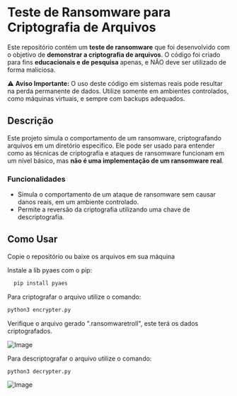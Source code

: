 # Teste de Ransomware para Criptografia de Arquivos

Este repositório contém um **teste de ransomware** que foi desenvolvido com o objetivo de **demonstrar a criptografia de arquivos**. O código foi criado para fins **educacionais e de pesquisa** apenas, e NÃO deve ser utilizado de forma maliciosa.

⚠️ **Aviso Importante:** O uso deste código em sistemas reais pode resultar na perda permanente de dados. Utilize somente em ambientes controlados, como máquinas virtuais, e sempre com backups adequados.

## Descrição

Este projeto simula o comportamento de um ransomware, criptografando arquivos em um diretório específico. Ele pode ser usado para entender como as técnicas de criptografia e ataques de ransomware funcionam em um nível básico, mas **não é uma implementação de um ransomware real**.

### Funcionalidades


- Simula o comportamento de um ataque de ransomware sem causar danos reais, em um ambiente controlado.
- Permite a reversão da criptografia utilizando uma chave de descriptografia.



## Como Usar

Copie o repositório ou baixe os arquivos em sua máquina

Instale a lib pyaes com o pip:

```bash
  pip install pyaes
```

Para criptografar o arquivo utilize o comando:

```bash
python3 encrypter.py
```

Verifique o arquivo gerado ".ransomwaretroll", este terá os dados criptografados.

![Image](https://github.com/user-attachments/assets/d04ff6c9-4e71-41fe-9c6f-698d1506b8b5)

Para descriptografar o arquivo utilize o comando:

```bash
python3 decrypter.py
```

![Image](https://github.com/user-attachments/assets/a5c5850a-f619-4adc-9e82-6902e3a2ffb5)




